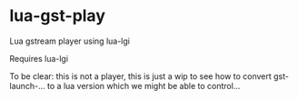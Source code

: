 # lua-gst-play
Lua gstream player using lua-lgi

Requires lua-lgi

To be clear: this is not a player, this is just a wip to see how to convert gst-launch-... to a lua version which we might be able to control...
